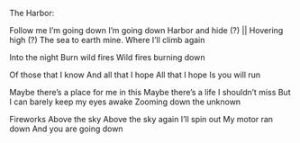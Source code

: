 The Harbor: 

Follow me
I’m going down
I’m going down
Harbor and hide (?) ||  Hovering high (?)
The sea to earth mine.
Where I’ll climb again

Into the night
Burn wild fires
Wild fires burning down

Of those that I know
And all that I hope
All that I hope
Is you will run

Maybe there’s a place for me in this
Maybe there’s a life I shouldn’t miss
But I can barely keep my eyes awake
Zooming down the unknown

Fireworks
Above the sky
Above the sky again
I’ll spin out
My motor ran down 
And you are going down